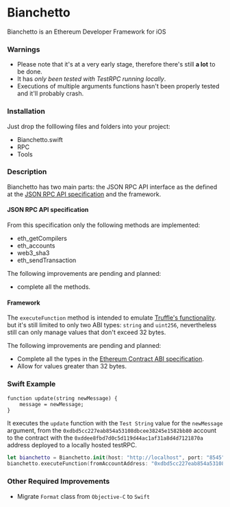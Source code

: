 # Bianchetto
Bianchetto is an Ethereum Developer Framework for iOS

### Warnings

* Please note that it's at a very early stage, therefore there's still **a lot** to be done.
* It has *only been tested with TestRPC running locally*.
* Executions of multiple arguments functions hasn't been properly tested and it'll probably crash.

### Installation

Just drop the folllowing files and folders into your project:

* Bianchetto.swift
* RPC
* Tools

### Description

Bianchetto has two main parts: the JSON RPC API interface as the defined at the [JSON RPC API specification](https://github.com/ethereum/wiki/wiki/JSON-RPC) and the framework.


#### JSON RPC API specification

From this specification only the following methods are implemented:

* eth_getCompilers
* eth_accounts
* web3_sha3
* eth_sendTransaction

The following improvements are pending and planned:

* complete all the methods.

#### Framework

The `executeFunction` method is intended to emulate [Truffle's functionality](http://truffleframework.com/docs/getting_started/contracts#executing-contract-functions).
but it's still limited to only two ABI types: `string` and `uint256`, nevertheless 
still can only manage values that don't exceed 32 bytes.

The following improvements are pending and planned:

* Complete all the types in the [Ethereum Contract ABI specification](https://github.com/ethereum/wiki/wiki/Ethereum-Contract-ABI).
* Allow for values greater than 32 bytes.

### Swift Example

```solidity
function update(string newMessage) {
    message = newMessage;
}
```

It executes the `update`  function with the `Test String` value for the `newMessage` argument, from the `0xdbd5cc227eab854a53108dbcee38245e1582bb80` account to the contract with the `0xddee8fbd7d0c5d119d44ac1af31a8d4d7121870a` address deployed to a locally hosted testRPC.

```swift
let bianchetto = Bianchetto.init(host: "http://localhost", port: "8545")
bianchetto.executeFunction(fromAccountAddress: "0xdbd5cc227eab854a53108dbcee38245e1582bb80", toContractAddress: "0xddee8fbd7d0c5d119d44ac1af31a8d4d7121870a", name: "update", arguments: ["string":"Test String"])
```

### Other Required Improvements

* Migrate `Format` class from `Objective-C` to `Swift`
